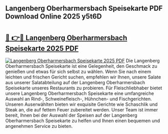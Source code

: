 ## Langenberg Oberharmersbach Speisekarte PDF Download Online 2025 y5t6D

# <h2><a href="http://gc93qj.nevu.top/?p=Langenberg+Oberharmersbach+Speisekarte">🔗 👉🔴 Langenberg Oberharmersbach Speisekarte 2025 PDF</a></h2>

[![Langenberg Oberharmersbach Speisekarte 2025 PDF](https://i.imgur.com/dBaPXMq.png)](http://gc93qj.nevu.top/?p=Langenberg+Oberharmersbach+Speisekarte)
Die Langenberg Oberharmersbach Speisekarte ist eine Gelegenheit, den Geschmack zu genießen und etwas für sich selbst zu wählen. Wenn Sie nach einem leichten und frischen Gericht suchen, empfehlen wir Ihnen, unsere Salate aus unserer Salatabteilung auf der Langenberg Oberharmersbach Speisekarte unseres Restaurants zu probieren. Für Fleischliebhaber bietet unsere Langenberg Oberharmersbach Speisekarte eine umfangreiche Auswahl an Rind-, Schweinefleisch-, Hühnchen- und Fischgerichten. Unseren Auserwählten bieten wir exquisite Gerichte wie Schaschlik und Steak an, die auf fettem Feuer zubereitet werden. Unser Team ist immer bereit, Ihnen bei der Auswahl der Speisen auf der Langenberg Oberharmersbach Speisekarte zu helfen und Ihnen einen bequemen und angenehmen Service zu bieten.
